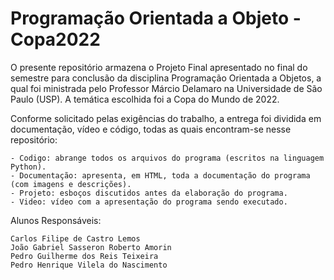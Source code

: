 # Programação Orientada a Objeto - Copa2022

O presente repositório armazena o Projeto Final apresentado no final do semestre para conclusão da disciplina Programação Orientada a Objetos, a qual foi ministrada pelo Professor Márcio Delamaro na Universidade de São Paulo (USP). A temática escolhida foi a Copa do Mundo de 2022.

Conforme solicitado pelas exigências do trabalho, a entrega foi dividida em documentação, vídeo e código, todas as quais encontram-se nesse repositório:

    - Codigo: abrange todos os arquivos do programa (escritos na linguagem Python).
    - Documentação: apresenta, em HTML, toda a documentação do programa (com imagens e descrições).
    - Projeto: esboços discutidos antes da elaboração do programa.
    - Video: vídeo com a apresentação do programa sendo executado.

Alunos Responsáveis:

    Carlos Filipe de Castro Lemos
    João Gabriel Sasseron Roberto Amorin
    Pedro Guilherme dos Reis Teixeira
    Pedro Henrique Vilela do Nascimento
